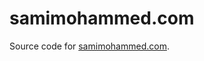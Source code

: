 samimohammed.com
================

Source code for [samimohammed.com](http://samimohammed.com "samimohammed.com").
